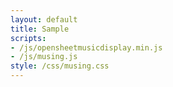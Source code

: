 ```yaml
---
layout: default
title: Sample
scripts:
- /js/opensheetmusicdisplay.min.js
- /js/musing.js
style: /css/musing.css
---
```


<div id="score" data-music-xml="/musings/BeetAnGeSample.musicxml"/>


